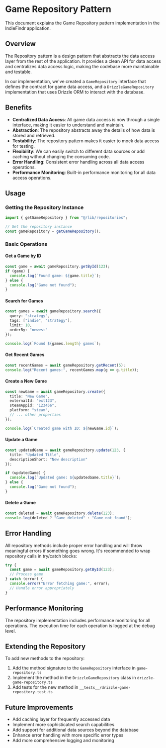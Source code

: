 # Game Repository Pattern

This document explains the Game Repository pattern implementation in the IndieFindr application.

## Overview

The Repository pattern is a design pattern that abstracts the data access layer from the rest of the application. It provides a clean API for data access and centralizes data access logic, making the codebase more maintainable and testable.

In our implementation, we've created a `GameRepository` interface that defines the contract for game data access, and a `DrizzleGameRepository` implementation that uses Drizzle ORM to interact with the database.

## Benefits

- **Centralized Data Access**: All game data access is now through a single interface, making it easier to understand and maintain.
- **Abstraction**: The repository abstracts away the details of how data is stored and retrieved.
- **Testability**: The repository pattern makes it easier to mock data access for testing.
- **Flexibility**: We can easily switch to different data sources or add caching without changing the consuming code.
- **Error Handling**: Consistent error handling across all data access operations.
- **Performance Monitoring**: Built-in performance monitoring for all data access operations.

## Usage

### Getting the Repository Instance

```typescript
import { getGameRepository } from "@/lib/repositories";

// Get the repository instance
const gameRepository = getGameRepository();
```

### Basic Operations

#### Get a Game by ID

```typescript
const game = await gameRepository.getById(123);
if (game) {
  console.log(`Found game: ${game.title}`);
} else {
  console.log("Game not found");
}
```

#### Search for Games

```typescript
const games = await gameRepository.search({
  query: "strategy",
  tags: ["indie", "strategy"],
  limit: 10,
  orderBy: "newest"
});

console.log(`Found ${games.length} games`);
```

#### Get Recent Games

```typescript
const recentGames = await gameRepository.getRecent(5);
console.log("Recent games:", recentGames.map(g => g.title));
```

#### Create a New Game

```typescript
const newGame = await gameRepository.create({
  title: "New Game",
  externalId: "ext123",
  steamAppid: "123456",
  platform: "steam",
  // ... other properties
});

console.log(`Created game with ID: ${newGame.id}`);
```

#### Update a Game

```typescript
const updatedGame = await gameRepository.update(123, {
  title: "Updated Title",
  descriptionShort: "New description"
});

if (updatedGame) {
  console.log(`Updated game: ${updatedGame.title}`);
} else {
  console.log("Game not found");
}
```

#### Delete a Game

```typescript
const deleted = await gameRepository.delete(123);
console.log(deleted ? "Game deleted" : "Game not found");
```

## Error Handling

All repository methods include proper error handling and will throw meaningful errors if something goes wrong. It's recommended to wrap repository calls in try/catch blocks:

```typescript
try {
  const game = await gameRepository.getById(123);
  // Process game
} catch (error) {
  console.error("Error fetching game:", error);
  // Handle error appropriately
}
```

## Performance Monitoring

The repository implementation includes performance monitoring for all operations. The execution time for each operation is logged at the debug level.

## Extending the Repository

To add new methods to the repository:

1. Add the method signature to the `GameRepository` interface in `game-repository.ts`
2. Implement the method in the `DrizzleGameRepository` class in `drizzle-game-repository.ts`
3. Add tests for the new method in `__tests__/drizzle-game-repository.test.ts`

## Future Improvements

- Add caching layer for frequently accessed data
- Implement more sophisticated search capabilities
- Add support for additional data sources beyond the database
- Enhance error handling with more specific error types
- Add more comprehensive logging and monitoring

